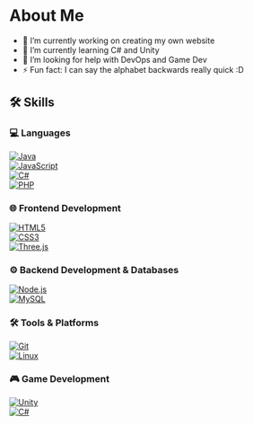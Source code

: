 # About Me

- 🔭 I’m currently working on creating my own website
- 🌱 I’m currently learning C# and Unity
- 🤔 I’m looking for help with DevOps and Game Dev
- ⚡ Fun fact: I can say the alphabet backwards really quick :D

## 🛠 Skills 

### 💻 Languages  
[![Java](https://img.shields.io/badge/Java-ED8B00?style=flat&logo=openjdk&logoColor=white)](https://www.java.com/)  
[![JavaScript](https://img.shields.io/badge/JavaScript-F7DF1E?style=flat&logo=javascript&logoColor=black)](https://developer.mozilla.org/en-US/docs/Web/JavaScript)  
[![C#](https://img.shields.io/badge/C%23-512BD4?style=flat&logo=csharp&logoColor=white)](https://learn.microsoft.com/en-us/dotnet/csharp/)  
[![PHP](https://img.shields.io/badge/PHP-777BB4?style=flat&logo=php&logoColor=white)](https://www.php.net/)  

### 🌐 Frontend Development  
[![HTML5](https://img.shields.io/badge/HTML5-E34F26?style=flat&logo=html5&logoColor=white)](https://developer.mozilla.org/en-US/docs/Web/HTML)  
[![CSS3](https://img.shields.io/badge/CSS3-1572B6?style=flat&logo=css3&logoColor=white)](https://developer.mozilla.org/en-US/docs/Web/CSS)  
[![Three.js](https://img.shields.io/badge/Three.js-000000?style=flat&logo=three.js&logoColor=white)](https://threejs.org/)  

### ⚙️ Backend Development & Databases  
[![Node.js](https://img.shields.io/badge/Node.js-43853D?style=flat&logo=node.js&logoColor=white)](https://nodejs.org/)  
[![MySQL](https://img.shields.io/badge/MySQL-4479A1?style=flat&logo=mysql&logoColor=white)](https://www.mysql.com/)  

### 🛠 Tools & Platforms  
[![Git](https://img.shields.io/badge/Git-F05032?style=flat&logo=git&logoColor=white)](https://git-scm.com/)  
[![Linux](https://img.shields.io/badge/Linux-FCC624?style=flat&logo=linux&logoColor=black)](https://www.linux.org/)  

### 🎮 Game Development  
[![Unity](https://img.shields.io/badge/Unity-100000?style=flat&logo=unity&logoColor=white)](https://unity.com/)  
[![C#](https://img.shields.io/badge/C%23-512BD4?style=flat&logo=csharp&logoColor=white)](https://learn.microsoft.com/en-us/dotnet/csharp/)  
